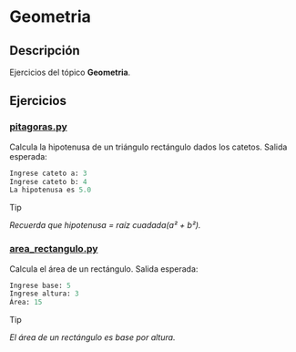 # Geometria

## Descripción
Ejercicios del tópico **Geometria**.

## Ejercicios

### [pitagoras.py](./pitagoras.py)
Calcula la hipotenusa de un triángulo rectángulo dados los catetos.
Salida esperada:
```python
Ingrese cateto a: 3
Ingrese cateto b: 4
La hipotenusa es 5.0
```
>[!TIP]
>*Recuerda que hipotenusa = raíz cuadada(a² + b²).*

### [area_rectangulo.py](./area_rectangulo.py)
Calcula el área de un rectángulo.
Salida esperada:
```python
Ingrese base: 5
Ingrese altura: 3
Área: 15
```
>[!TIP]
>*El área de un rectángulo es base por altura.*
